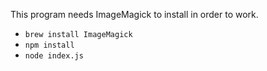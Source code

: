 This program needs ImageMagick to install in order to work.

- `brew install ImageMagick`
- `npm install`
- `node index.js`
